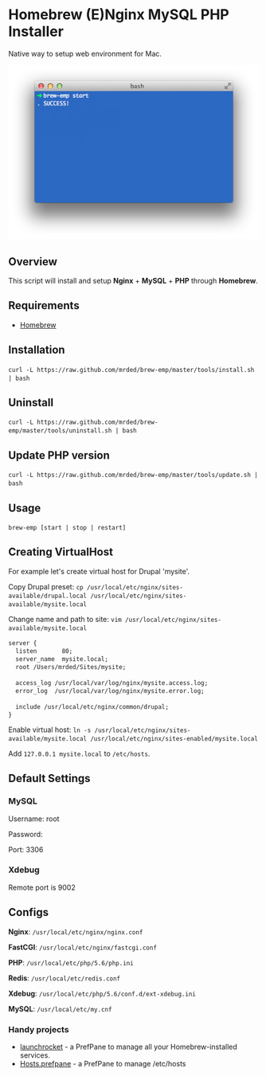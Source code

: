 # Homebrew (E)Nginx MySQL PHP Installer

Native way to setup web environment for Mac.

![brew-emp](brew-emp.png)

## Overview

This script will install and setup **Nginx** + **MySQL** + **PHP** through **Homebrew**.

## Requirements

* [Homebrew](http://mxcl.github.com/homebrew/)
 
## Installation
`curl -L https://raw.github.com/mrded/brew-emp/master/tools/install.sh | bash`

## Uninstall
`curl -L https://raw.github.com/mrded/brew-emp/master/tools/uninstall.sh | bash`

## Update PHP version
`curl -L https://raw.github.com/mrded/brew-emp/master/tools/update.sh | bash`

## Usage
`brew-emp [start | stop | restart]`

## Creating VirtualHost
For example let's create virtual host for Drupal 'mysite'.

Copy Drupal preset:
`cp /usr/local/etc/nginx/sites-available/drupal.local /usr/local/etc/nginx/sites-available/mysite.local`
    
Change name and path to site: 
`vim /usr/local/etc/nginx/sites-available/mysite.local`
    
    
    server {
      listen       80;
      server_name  mysite.local;
      root /Users/mrded/Sites/mysite;

      access_log /usr/local/var/log/nginx/mysite.access.log;
      error_log  /usr/local/var/log/nginx/mysite.error.log;

      include /usr/local/etc/nginx/common/drupal;
    }

Enable virtual host:
`ln -s /usr/local/etc/nginx/sites-available/mysite.local /usr/local/etc/nginx/sites-enabled/mysite.local`

Add `127.0.0.1 mysite.local` to `/etc/hosts`.

## Default Settings

### MySQL
Username: root

Password:

Port: 3306

### Xdebug
Remote port is 9002

## Configs

**Nginx**: `/usr/local/etc/nginx/nginx.conf`

**FastCGI**: `/usr/local/etc/nginx/fastcgi.conf`

**PHP**: `/usr/local/etc/php/5.6/php.ini`

**Redis**: `/usr/local/etc/redis.conf`

**Xdebug**: `/usr/local/etc/php/5.6/conf.d/ext-xdebug.ini`

**MySQL**: `/usr/local/etc/my.cnf`

### Handy projects
* [launchrocket](https://github.com/jimbojsb/launchrocket) - a PrefPane to manage all your Homebrew-installed services.
* [Hosts.prefpane](https://github.com/specialunderwear/Hosts.prefpane) - a PrefPane to manage /etc/hosts
